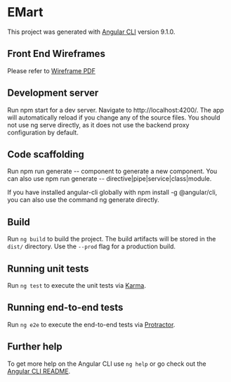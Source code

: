 # EMart

This project was generated with [Angular CLI](https://github.com/angular/angular-cli) version 9.1.0.

## Front End Wireframes 
Please refer to [Wireframe PDF](https://github.com/Fribyter/eMart_angular/blob/master/src/assets/eMart%20Wireframe.pdf)

## Development server

Run npm start for a dev server. Navigate to http://localhost:4200/. The app will automatically reload if you change any of the source files. You should not use ng serve directly, as it does not use the backend proxy configuration by default.

## Code scaffolding

Run npm run generate -- component <name> to generate a new component. You can also use npm run generate -- directive|pipe|service|class|module.

If you have installed angular-cli globally with npm install -g @angular/cli, you can also use the command ng generate directly.

## Build

Run `ng build` to build the project. The build artifacts will be stored in the `dist/` directory. Use the `--prod` flag for a production build.

## Running unit tests

Run `ng test` to execute the unit tests via [Karma](https://karma-runner.github.io).

## Running end-to-end tests

Run `ng e2e` to execute the end-to-end tests via [Protractor](http://www.protractortest.org/).

## Further help

To get more help on the Angular CLI use `ng help` or go check out the [Angular CLI README](https://github.com/angular/angular-cli/blob/master/README.md).
